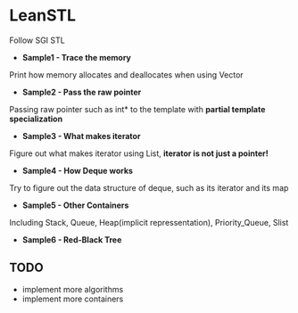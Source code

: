 # LeanSTL
Follow SGI STL

* **Sample1 - Trace the memory**

Print how memory allocates and deallocates when using Vector

* **Sample2 - Pass the raw pointer**

Passing raw pointer such as int* to the template with **partial template specialization**

* **Sample3 - What makes iterator**

Figure out what makes iterator using List, **iterator is not just a pointer!**

* **Sample4 - How Deque works**

Try to figure out the data structure of deque, such as its iterator and its map

* **Sample5 - Other Containers**

Including Stack, Queue, Heap(implicit repressentation), Priority_Queue, Slist

* **Sample6 - Red-Black Tree**

## TODO

* implement more algorithms
* implement more containers
